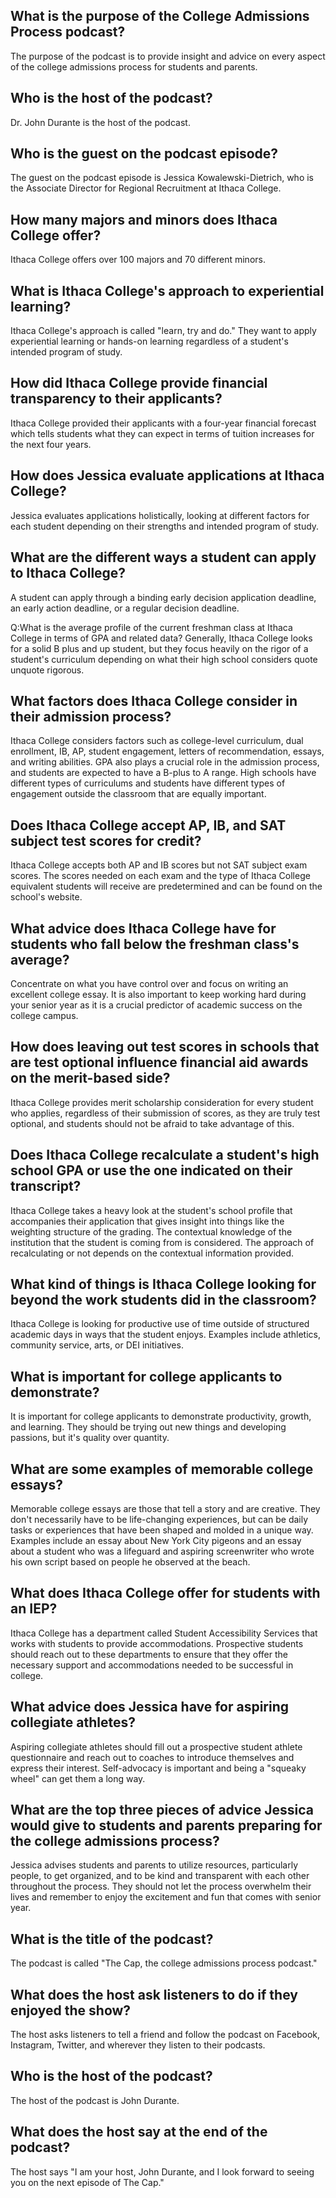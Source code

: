 ## What is the purpose of the College Admissions Process podcast? 
The purpose of the podcast is to provide insight and advice on every aspect of the college admissions process for students and parents. 

## Who is the host of the podcast? 
Dr. John Durante is the host of the podcast. 

## Who is the guest on the podcast episode? 
The guest on the podcast episode is Jessica Kowalewski-Dietrich, who is the Associate Director for Regional Recruitment at Ithaca College. 

## How many majors and minors does Ithaca College offer? 
Ithaca College offers over 100 majors and 70 different minors. 

## What is Ithaca College's approach to experiential learning? 
Ithaca College's approach is called "learn, try and do." They want to apply experiential learning or hands-on learning regardless of a student's intended program of study. 

## How did Ithaca College provide financial transparency to their applicants? 
Ithaca College provided their applicants with a four-year financial forecast which tells students what they can expect in terms of tuition increases for the next four years. 

## How does Jessica evaluate applications at Ithaca College? 
Jessica evaluates applications holistically, looking at different factors for each student depending on their strengths and intended program of study. 

## What are the different ways a student can apply to Ithaca College? 
A student can apply through a binding early decision application deadline, an early action deadline, or a regular decision deadline. 

Q:What is the average profile of the current freshman class at Ithaca College in terms of GPA and related data? 
Generally, Ithaca College looks for a solid B plus and up student, but they focus heavily on the rigor of a student's curriculum depending on what their high school considers quote unquote rigorous.

## What factors does Ithaca College consider in their admission process?
Ithaca College considers factors such as college-level curriculum, dual enrollment, IB, AP, student engagement, letters of recommendation, essays, and writing abilities. GPA also plays a crucial role in the admission process, and students are expected to have a B-plus to A range. High schools have different types of curriculums and students have different types of engagement outside the classroom that are equally important. 

## Does Ithaca College accept AP, IB, and SAT subject test scores for credit?
Ithaca College accepts both AP and IB scores but not SAT subject exam scores. The scores needed on each exam and the type of Ithaca College equivalent students will receive are predetermined and can be found on the school's website.

## What advice does Ithaca College have for students who fall below the freshman class's average?
Concentrate on what you have control over and focus on writing an excellent college essay. It is also important to keep working hard during your senior year as it is a crucial predictor of academic success on the college campus.

## How does leaving out test scores in schools that are test optional influence financial aid awards on the merit-based side?
Ithaca College provides merit scholarship consideration for every student who applies, regardless of their submission of scores, as they are truly test optional, and students should not be afraid to take advantage of this.

## Does Ithaca College recalculate a student's high school GPA or use the one indicated on their transcript?
Ithaca College takes a heavy look at the student's school profile that accompanies their application that gives insight into things like the weighting structure of the grading. The contextual knowledge of the institution that the student is coming from is considered. The approach of recalculating or not depends on the contextual information provided.

## What kind of things is Ithaca College looking for beyond the work students did in the classroom?
Ithaca College is looking for productive use of time outside of structured academic days in ways that the student enjoys. Examples include athletics, community service, arts, or DEI initiatives.

## What is important for college applicants to demonstrate?
It is important for college applicants to demonstrate productivity, growth, and learning. They should be trying out new things and developing passions, but it's quality over quantity.
## What are some examples of memorable college essays?
Memorable college essays are those that tell a story and are creative. They don't necessarily have to be life-changing experiences, but can be daily tasks or experiences that have been shaped and molded in a unique way. Examples include an essay about New York City pigeons and an essay about a student who was a lifeguard and aspiring screenwriter who wrote his own script based on people he observed at the beach.
## What does Ithaca College offer for students with an IEP?
Ithaca College has a department called Student Accessibility Services that works with students to provide accommodations. Prospective students should reach out to these departments to ensure that they offer the necessary support and accommodations needed to be successful in college.
## What advice does Jessica have for aspiring collegiate athletes?
Aspiring collegiate athletes should fill out a prospective student athlete questionnaire and reach out to coaches to introduce themselves and express their interest. Self-advocacy is important and being a "squeaky wheel" can get them a long way.
## What are the top three pieces of advice Jessica would give to students and parents preparing for the college admissions process?
Jessica advises students and parents to utilize resources, particularly people, to get organized, and to be kind and transparent with each other throughout the process. They should not let the process overwhelm their lives and remember to enjoy the excitement and fun that comes with senior year.

## What is the title of the podcast?
The podcast is called "The Cap, the college admissions process podcast."

## What does the host ask listeners to do if they enjoyed the show?
The host asks listeners to tell a friend and follow the podcast on Facebook, Instagram, Twitter, and wherever they listen to their podcasts.

## Who is the host of the podcast?
The host of the podcast is John Durante.

## What does the host say at the end of the podcast?
The host says "I am your host, John Durante, and I look forward to seeing you on the next episode of The Cap."

